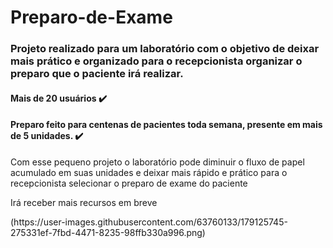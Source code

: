 # Preparo-de-Exame
<h3>Projeto realizado para um laboratório com o objetivo de deixar mais prático e organizado para o recepcionista organizar o preparo que o paciente irá realizar.</h3>
<h4>Mais de 20 usuários ✔️</h4>
<h4>Preparo feito para centenas de pacientes toda semana, presente em mais de 5 unidades. ✔️</h4>
<p>Com esse pequeno projeto o laboratório pode diminuir o fluxo de papel acumulado em suas unidades e deixar mais rápido e prático para o recepcionista selecionar o preparo de exame do paciente</p>
<p> Irá receber mais recursos em breve </p>
(https://user-images.githubusercontent.com/63760133/179125745-275331ef-7fbd-4471-8235-98ffb330a996.png)



